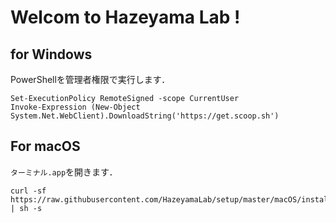 # Welcom to Hazeyama Lab !

## for Windows

PowerShellを管理者権限で実行します．

```
Set-ExecutionPolicy RemoteSigned -scope CurrentUser
Invoke-Expression (New-Object System.Net.WebClient).DownloadString('https://get.scoop.sh')
```

## For macOS

`ターミナル.app`を開きます．

```
curl -sf https://raw.githubusercontent.com/HazeyamaLab/setup/master/macOS/install.sh | sh -s
```
